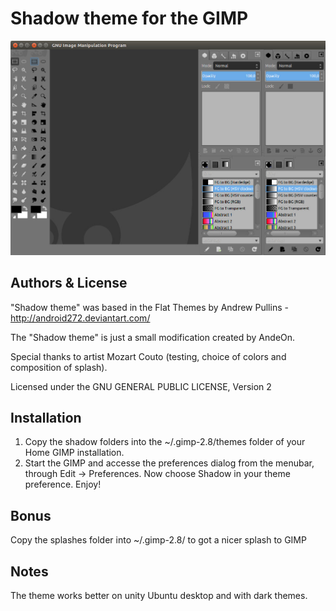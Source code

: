 Shadow theme for the GIMP
=================================
![Shadow theme](https://github.com/andeon/shadow-gimp-theme/blob/master/screenshot.jpg)

Authors & License
-----------------
"Shadow theme" was based in the Flat Themes by Andrew Pullins - http://android272.deviantart.com/ 

The "Shadow theme" is just a small modification created by AndeOn.

Special thanks to artist Mozart Couto (testing, choice of colors and composition of splash).

Licensed under the GNU GENERAL PUBLIC LICENSE, Version 2

Installation
------------
1. Copy the shadow folders into the ~/.gimp-2.8/themes folder of your Home GIMP installation.
2. Start the GIMP and accesse the preferences dialog from the menubar, through Edit → Preferences. Now choose Shadow in your theme preference. Enjoy!


Bonus
-----
Copy the splashes folder into ~/.gimp-2.8/ to got a nicer splash to GIMP

Notes
-----
The theme works better on unity Ubuntu desktop and with dark themes.


